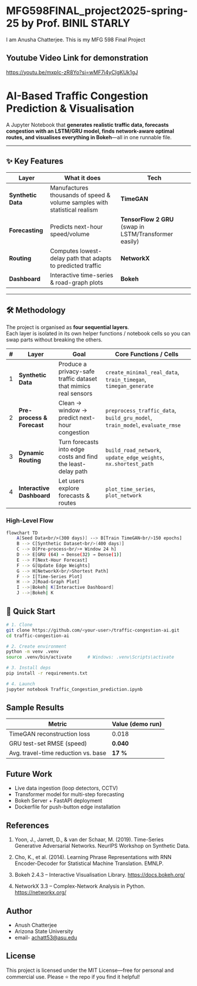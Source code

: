# MFG598FINAL_project2025-spring-25 by Prof. BINIL STARLY
I am Anusha Chatterjee. This is my MFG 598 Final Project
## Youtube Video Link for demonstration
https://youtu.be/mxpIc-zR8Yo?si=wMF7i4yCIgKUk1gJ
# AI-Based Traffic Congestion Prediction & Visualisation

A Jupyter Notebook that **generates realistic traffic data, forecasts congestion with an LSTM/GRU model, finds network-aware optimal routes, and visualises everything in Bokeh**—all in one runnable file.

---

## ✨ Key Features
| Layer | What it does | Tech |
|-------|--------------|------|
| **Synthetic Data** | Manufactures thousands of speed & volume samples with statistical realism | **TimeGAN** |
| **Forecasting** | Predicts next-hour speed/volume | **TensorFlow 2 GRU** (swap in LSTM/Transformer easily) |
| **Routing** | Computes lowest-delay path that adapts to predicted traffic | **NetworkX** |
| **Dashboard** | Interactive time-series & road-graph plots | **Bokeh** |

---
## 🛠️ Methodology

The project is organised as **four sequential layers**.  
Each layer is isolated in its own helper functions / notebook cells so you can swap parts without breaking the others.

| # | Layer | Goal | Core Functions / Cells |
|---|-------|------|------------------------|
| 1 | **Synthetic Data** | Produce a privacy-safe traffic dataset that mimics real sensors | `create_minimal_real_data`, `train_timegan`, `timegan_generate` |
| 2 | **Pre-process & Forecast** | Clean → window → predict next-hour congestion | `preprocess_traffic_data`, `build_gru_model`, `train_model`, `evaluate_rmse` |
| 3 | **Dynamic Routing** | Turn forecasts into edge costs and find the least-delay path | `build_road_network`, `update_edge_weights`, `nx.shortest_path` |
| 4 | **Interactive Dashboard** | Let users explore forecasts & routes | `plot_time_series`, `plot_network` |

### High-Level Flow

```bash
flowchart TD
    A[Seed Data<br/>(300 days)] --> B[Train TimeGAN<br/>150 epochs]
    B --> C[Synthetic Dataset<br/>(400 days)]
    C --> D[Pre-process<br/>+ Window 24 h]
    D --> E[GRU (64) → Dense(32) → Dense(1)]
    E --> F[Next-Hour Forecast]
    F --> G[Update Edge Weights]
    G --> H[NetworkX<br/>Shortest Path]
    F --> I[Time-Series Plot]
    H --> J[Road-Graph Plot]
    I -->|Bokeh| K[Interactive Dashboard]
    J -->|Bokeh| K

````

## 🚀 Quick Start

```bash
# 1. Clone
git clone https://github.com/<your-user>/traffic-congestion-ai.git
cd traffic-congestion-ai

# 2. Create environment
python -m venv .venv
source .venv/bin/activate      # Windows: .venv\Scripts\activate

# 3. Install deps
pip install -r requirements.txt

# 4. Launch
jupyter notebook Traffic_Congestion_prediction.ipynb

````
## Sample Results
| Metric                              | Value (demo run) |
| ----------------------------------- | ---------------- |
| TimeGAN reconstruction loss         | 0.018            |
| GRU test-set RMSE (speed)           | **0.040**        |
| Avg. travel-time reduction vs. base | **17 %**         |

## Future Work
- Live data ingestion (loop detectors, CCTV)
- Transformer model for multi-step forecasting
- Bokeh Server + FastAPI deployment
- Dockerfile for push-button edge installation

## References
1. Yoon, J., Jarrett, D., & van der Schaar, M. (2019).
Time-Series Generative Adversarial Networks.
NeurIPS Workshop on Synthetic Data.

2. Cho, K., et al. (2014). Learning Phrase Representations with RNN Encoder-Decoder for Statistical Machine Translation.
EMNLP.

3. Bokeh 2.4.3 – Interactive Visualisation Library.
https://docs.bokeh.org/

4. NetworkX 3.3 – Complex-Network Analysis in Python.
https://networkx.org/
## Author
- Anush Chatterjee
- Arizona State University
- email- achatt53@asu.edu
## License
This project is licensed under the MIT License—free for personal and commercial use.
Please ⭐ the repo if you find it helpful!


